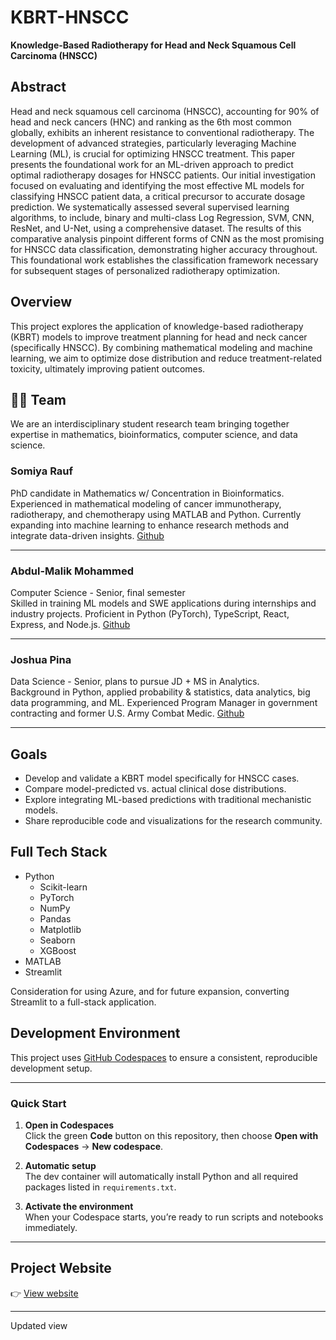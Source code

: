 # KBRT-HNSCC

**Knowledge-Based Radiotherapy for Head and Neck Squamous Cell Carcinoma (HNSCC)**

## Abstract 

Head and neck squamous cell carcinoma (HNSCC), accounting for 90% of head and neck cancers (HNC) and ranking as the 6th most common globally, exhibits an inherent resistance to conventional radiotherapy. The development of advanced strategies, particularly leveraging Machine Learning (ML), is crucial for optimizing HNSCC treatment. This paper presents the foundational work for an ML-driven approach to predict optimal radiotherapy dosages for HNSCC patients. Our initial investigation focused on evaluating and identifying the most effective ML models for classifying HNSCC patient data, a critical precursor to accurate dosage prediction. We systematically assessed several supervised learning algorithms, to include, binary and multi-class Log Regression, SVM, CNN, ResNet, and U-Net, using a comprehensive dataset. The results of this comparative analysis pinpoint different forms of CNN as the most promising for HNSCC data classification, demonstrating higher accuracy throughout. This foundational work establishes the classification framework necessary for subsequent stages of personalized radiotherapy optimization.

## Overview

This project explores the application of knowledge-based radiotherapy (KBRT) models to improve treatment planning for head and neck cancer (specifically HNSCC). By combining mathematical modeling and machine learning, we aim to optimize dose distribution and reduce treatment-related toxicity, ultimately improving patient outcomes.

## 🧑‍🚀 Team

We are an interdisciplinary student research team bringing together expertise in mathematics, bioinformatics, computer science, and data science.

### Somiya Rauf

PhD candidate in Mathematics w/ Concentration in Bioinformatics.  
Experienced in mathematical modeling of cancer immunotherapy, radiotherapy, and chemotherapy using MATLAB and Python. 
Currently expanding into machine learning to enhance research methods and integrate data-driven insights.
[Github](https://www.github.com/srauf2)

---

### Abdul-Malik Mohammed

Computer Science - Senior, final semester  
Skilled in training ML models and SWE applications during internships and industry projects. 
Proficient in Python (PyTorch), TypeScript, React, Express, and Node.js.
[Github](https://www.github.com/aimolik)

---

### Joshua Pina

Data Science - Senior, plans to pursue JD + MS in Analytics.  
Background in Python, applied probability & statistics, data analytics, big data programming, and ML. 
Experienced Program Manager in government contracting and former U.S. Army Combat Medic.
[Github](https://www.github.com/joshuadpina)

---

## Goals

- Develop and validate a KBRT model specifically for HNSCC cases.
- Compare model-predicted vs. actual clinical dose distributions.
- Explore integrating ML-based predictions with traditional mechanistic models.
- Share reproducible code and visualizations for the research community.

## Full Tech Stack

- Python
  - Scikit-learn
  - PyTorch
  - NumPy
  - Pandas
  - Matplotlib
  - Seaborn
  - XGBoost  
- MATLAB 
- Streamlit 

Consideration for using Azure, and for future expansion, converting Streamlit to a full-stack application.

##  Development Environment

This project uses [GitHub Codespaces](https://github.com/features/codespaces) to ensure a consistent, reproducible development setup.

--- 

### Quick Start

1. **Open in Codespaces**  
   Click the green **Code** button on this repository, then choose **Open with Codespaces** → **New codespace**.

2. **Automatic setup**  
   The dev container will automatically install Python and all required packages listed in `requirements.txt`.

3. **Activate the environment**  
   When your Codespace starts, you’re ready to run scripts and notebooks immediately.

---

## Project Website

👉 [View website](https://joshuapina.github.io/KBRT-for-HNSCC/)

---
Updated view
